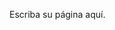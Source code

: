 <!--
.. title: Setups
.. slug: setups
.. date: 2023-09-11 20:44:17 UTC-03:00
.. tags: 
.. category: 
.. link: 
.. description: 
.. type: text
-->

Escriba su página aquí.
